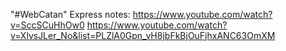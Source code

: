 "#WebCatan"
Express notes:	https://www.youtube.com/watch?v=SccSCuHhOw0
				https://www.youtube.com/watch?v=XlvsJLer_No&list=PLZlA0Gpn_vH8jbFkBjOuFjhxANC63OmXM